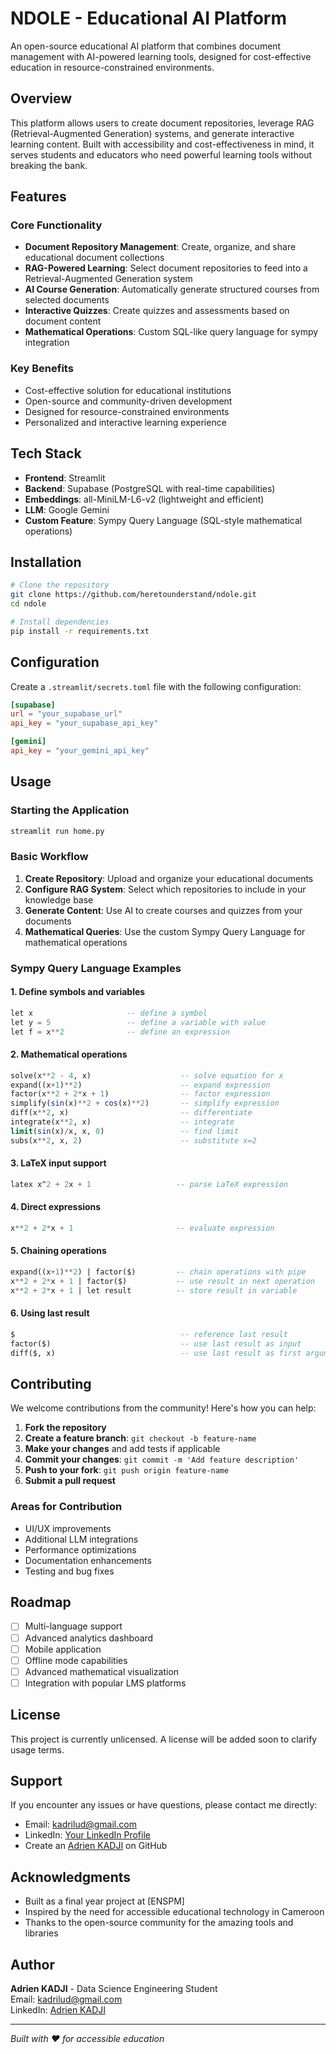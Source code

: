 # NDOLE - Educational AI Platform

An open-source educational AI platform that combines document management with AI-powered learning tools, designed for cost-effective education in resource-constrained environments.

## Overview

This platform allows users to create document repositories, leverage RAG (Retrieval-Augmented Generation) systems, and generate interactive learning content. Built with accessibility and cost-effectiveness in mind, it serves students and educators who need powerful learning tools without breaking the bank.

## Features

### Core Functionality
- **Document Repository Management**: Create, organize, and share educational document collections
- **RAG-Powered Learning**: Select document repositories to feed into a Retrieval-Augmented Generation system
- **AI Course Generation**: Automatically generate structured courses from selected documents
- **Interactive Quizzes**: Create quizzes and assessments based on document content
- **Mathematical Operations**: Custom SQL-like query language for sympy integration

### Key Benefits
- Cost-effective solution for educational institutions
- Open-source and community-driven development
- Designed for resource-constrained environments
- Personalized and interactive learning experience

## Tech Stack

- **Frontend**: Streamlit
- **Backend**: Supabase (PostgreSQL with real-time capabilities)
- **Embeddings**: all-MiniLM-L6-v2 (lightweight and efficient)
- **LLM**: Google Gemini
- **Custom Feature**: Sympy Query Language (SQL-style mathematical operations)

## Installation

```bash
# Clone the repository
git clone https://github.com/heretounderstand/ndole.git
cd ndole

# Install dependencies
pip install -r requirements.txt
```

## Configuration

Create a `.streamlit/secrets.toml` file with the following configuration:

```toml
[supabase]
url = "your_supabase_url"
api_key = "your_supabase_api_key"

[gemini]
api_key = "your_gemini_api_key"
```

## Usage

### Starting the Application

```bash
streamlit run home.py
```

### Basic Workflow

1. **Create Repository**: Upload and organize your educational documents
2. **Configure RAG System**: Select which repositories to include in your knowledge base
3. **Generate Content**: Use AI to create courses and quizzes from your documents
4. **Mathematical Queries**: Use the custom Sympy Query Language for mathematical operations

### Sympy Query Language Examples

#### 1. Define symbols and variables
```sql
let x                     -- define a symbol
let y = 5                 -- define a variable with value
let f = x**2              -- define an expression
```

#### 2. Mathematical operations
```sql
solve(x**2 - 4, x)                    -- solve equation for x
expand((x+1)**2)                      -- expand expression
factor(x**2 + 2*x + 1)                -- factor expression
simplify(sin(x)**2 + cos(x)**2)       -- simplify expression
diff(x**2, x)                         -- differentiate
integrate(x**2, x)                    -- integrate
limit(sin(x)/x, x, 0)                 -- find limit
subs(x**2, x, 2)                      -- substitute x=2
```

#### 3. LaTeX input support
```sql
latex x^2 + 2x + 1                   -- parse LaTeX expression
```

#### 4. Direct expressions
```sql
x**2 + 2*x + 1                       -- evaluate expression
```

#### 5. Chaining operations
```sql
expand((x+1)**2) | factor($)         -- chain operations with pipe
x**2 + 2*x + 1 | factor($)           -- use result in next operation
x**2 + 2*x + 1 | let result          -- store result in variable
```

#### 6. Using last result
```sql
$                                     -- reference last result
factor($)                             -- use last result as input
diff($, x)                            -- use last result as first argument
```

## Contributing

We welcome contributions from the community! Here's how you can help:

1. **Fork the repository**
2. **Create a feature branch**: `git checkout -b feature-name`
3. **Make your changes** and add tests if applicable
4. **Commit your changes**: `git commit -m 'Add feature description'`
5. **Push to your fork**: `git push origin feature-name`
6. **Submit a pull request**

### Areas for Contribution

- UI/UX improvements
- Additional LLM integrations
- Performance optimizations
- Documentation enhancements
- Testing and bug fixes

## Roadmap

- [ ] Multi-language support
- [ ] Advanced analytics dashboard
- [ ] Mobile application
- [ ] Offline mode capabilities
- [ ] Advanced mathematical visualization
- [ ] Integration with popular LMS platforms

## License

This project is currently unlicensed. A license will be added soon to clarify usage terms.

## Support

If you encounter any issues or have questions, please contact me directly:

- Email: kadrilud@gmail.com
- LinkedIn: [Your LinkedIn Profile](https://linkedin.com/in/adrien-kadji-bb1720279)
- Create an [Adrien KADJI](https://github.com/heretounderstand/ndole/issues) on GitHub

## Acknowledgments

- Built as a final year project at [ENSPM]
- Inspired by the need for accessible educational technology in Cameroon
- Thanks to the open-source community for the amazing tools and libraries

## Author

**Adrien KADJI** - Data Science Engineering Student  
Email: kadrilud@gmail.com  
LinkedIn: [Adrien KADJI](https://linkedin.com/in/adrien-kadji-bb1720279)

---

*Built with ❤️ for accessible education*
